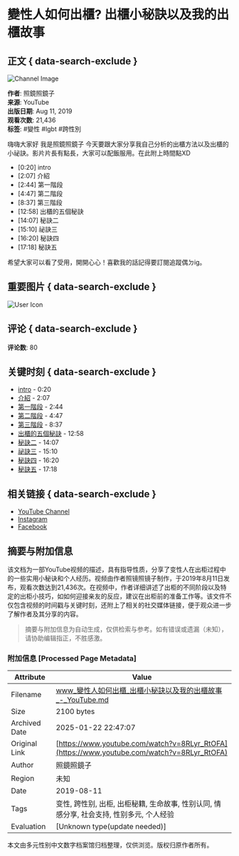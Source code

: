 # 變性人如何出櫃? 出櫃小秘訣以及我的出櫃故事

## 正文 { data-search-exclude }


![Channel Image](https://i.ytimg.com/an/e9ulJZ2cks6edAZSiTlozQ/featured_channel.jpg?v=5d397286)

**作者**: 照鏡照鏡子  
**来源**: YouTube  
**出版日期**: Aug 11, 2019  
**观看次数**: 21,436  
**标签**: #變性 #lgbt #跨性別  

嗨嗨大家好 我是照鏡照鏡子 今天要跟大家分享我自己分析的出櫃方法以及出櫃的小祕訣。影片片長有點長，大家可以配飯服用。在此附上時間點XD 

- [0:20] intro
- [2:07] 介紹
- [2:44] 第一階段
- [4:47] 第二階段
- [8:37] 第三階段
- [12:58] 出櫃的五個秘訣
- [14:07] 秘訣二
- [15:10] 祕訣三
- [16:20] 秘訣四
- [17:18] 秘訣五

希望大家可以看了受用，開開心心！喜歡我的話記得要訂閱追蹤偶ㄉig。

## 重要图片 { data-search-exclude }

![User Icon](https://yt3.ggpht.com/DtKEbBvIZSwZ_gqFmIsk9-M2gQcsI6SF4WEVm_IHU8ab-xc8X9EZhVgvYtAyRVXLbvl9G5E5ZA=s48-c-k-c0x00ffffff-no-rj)

## 评论 { data-search-exclude }

**评论数**: 80

## 关键时刻 { data-search-exclude }

- [intro](https://www.youtube.com/watch?v=8RLyr_RtOFA&t=20s) - 0:20
- [介紹](https://www.youtube.com/watch?v=8RLyr_RtOFA&t=127s) - 2:07
- [第一階段](https://www.youtube.com/watch?v=8RLyr_RtOFA&t=164s) - 2:44
- [第二階段](https://www.youtube.com/watch?v=8RLyr_RtOFA&t=287s) - 4:47
- [第三階段](https://www.youtube.com/watch?v=8RLyr_RtOFA&t=517s) - 8:37
- [出櫃的五個秘訣](https://www.youtube.com/watch?v=8RLyr_RtOFA&t=778s) - 12:58
- [秘訣二](https://www.youtube.com/watch?v=8RLyr_RtOFA&t=847s) - 14:07
- [祕訣三](https://www.youtube.com/watch?v=8RLyr_RtOFA&t=910s) - 15:10
- [秘訣四](https://www.youtube.com/watch?v=8RLyr_RtOFA&t=980s) - 16:20
- [秘訣五](https://www.youtube.com/watch?v=8RLyr_RtOFA&t=1038s) - 17:18

## 相关链接 { data-search-exclude }
- [YouTube Channel](https://www.youtube.com/channel/UCe9ulJZ2cks6edAZSiTlozQ)  
- [Instagram](https://www.instagram.com/mirror0128mirror/)  
- [Facebook](https://www.facebook.com/%E7%85%A7%E9%8F%A1%E7%85%A7%E9%8F%A1%E5%AD%90-455290748546789/)
<!-- tcd_original_link https://www.youtube.com/watch?v=8RLyr_RtOFA -->


## 摘要与附加信息

<!-- tcd_abstract -->
该文档为一部YouTube视频的描述，具有指导性质，分享了变性人在出柜过程中的一些实用小秘诀和个人经历。视频由作者照镜照镜子制作，于2019年8月11日发布，观看次数达到21,436次。在视频中，作者详细讲述了出柜的不同阶段以及特定的出柜小技巧，如如何迎接亲友的反应，建议在出柜前的准备工作等。该文件不仅包含视频的时间戳与关键时刻，还附上了相关的社交媒体链接，便于观众进一步了解作者及其分享的内容。
<!-- tcd_abstract_end -->

> 摘要与附加信息为自动生成，仅供检索与参考。如有错误或遗漏（未知），请协助编辑指正，不胜感激。

### 附加信息 [Processed Page Metadata]

| Attribute       | Value                                  |
|-----------------|----------------------------------------|
| Filename        | www_變性人如何出櫃_出櫃小秘訣以及我的出櫃故事_-_YouTube.md                             |
| Size            | 2100 bytes                           |
| Archived Date   | 2025-01-22 22:47:07                             |
| Original Link   | [https://www.youtube.com/watch?v=8RLyr_RtOFA](https://www.youtube.com/watch?v=8RLyr_RtOFA)                       |
| Author          | 照鏡照鏡子                               |
| Region          | 未知                               |
| Date            | 2019-08-11                                 |
| Tags            | 变性, 跨性别, 出柜, 出柜秘籍, 生命故事, 性别认同, 情感分享, 社会支持, 性别多元, 个人经验                                 |
| Evaluation            | [Unknown type(update needed)]                                 |
<!-- tcd_table_end -->

本文由多元性别中文数字档案馆归档整理，仅供浏览。版权归原作者所有。
